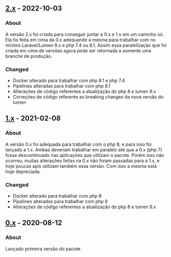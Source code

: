 ## [2.x](https://github.com/comexio/php-utils/compare/1.x...2.x) - 2022-10-03

### About

A versão 2.x foi criada para conseguir juntar a 0.x e 1.x em um caminho só.
Ela foi feita em cima da 0.x adequando a mesma para trabalhar com no mínimo Laravel/Lumen 8.x e php 7.4 ou 8.1.
Assim essa paralelização que foi criada em cima de versões agora pode ser retornada a somente uma branche de produção.

### Changed

- Docker alterado para trabalhar com php 8.1 e php 7.4
- Pipelines alteradas para trabalhar com php 8.1
- Alterações de código referentes a atualização do php 8 e lumen 9.x
- Correções de código referente as breaking changes da nova versão do lumen

## [1.x](https://github.com/comexio/php-utils/compare/0.x...1.x) - 2021-02-08

### About

A versão 0.x foi adequada para trabalhar com o php 8, e para isso foi lançado a 1.x.
Ambas deveriam trabalhar em paralelo até que a 0.x (php 7) fosse descontinuado nas aplicações que utilizam o pacote.
Porém isso não ocorreu, muitas alterações feitas na 0.x não foram passadas para a 1.x, e hoje poucas apis utilizam também essa versão.
Com isso a mesma está hoje depreciada.

### Changed

- Docker alterado para trabalhar com php 8
- Pipelines alteradas para trabalhar com php 8
- Alterações de código referentes a atualização do php 8 e lumen 9.x

## [0.x](https://github.com/comexio/php-utils/tree/0.x) - 2020-08-12

### About

Lançado primeira versão do pacote